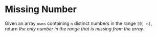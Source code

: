 # Missing Number

Given an array `nums` containing `n` distinct numbers in the range `[0, n]`, return _the only number in the range that is missing from the array_.
